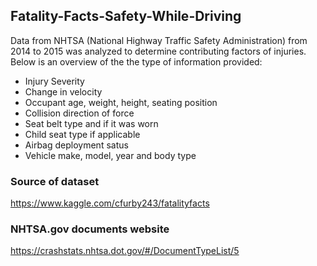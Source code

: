 ## Fatality-Facts-Safety-While-Driving
Data from NHTSA (National Highway Traffic Safety Administration) from 2014 to 2015 was analyzed to determine contributing factors of injuries.  Below is an overview of the the type of information provided: 
- Injury Severity
- Change in velocity
- Occupant age, weight, height, seating position
- Collision direction of force
- Seat belt type and if it was worn 
- Child seat type if applicable
- Airbag deployment satus
- Vehicle make, model, year and body type 



### Source of dataset
https://www.kaggle.com/cfurby243/fatalityfacts
### NHTSA.gov documents website
https://crashstats.nhtsa.dot.gov/#/DocumentTypeList/5
